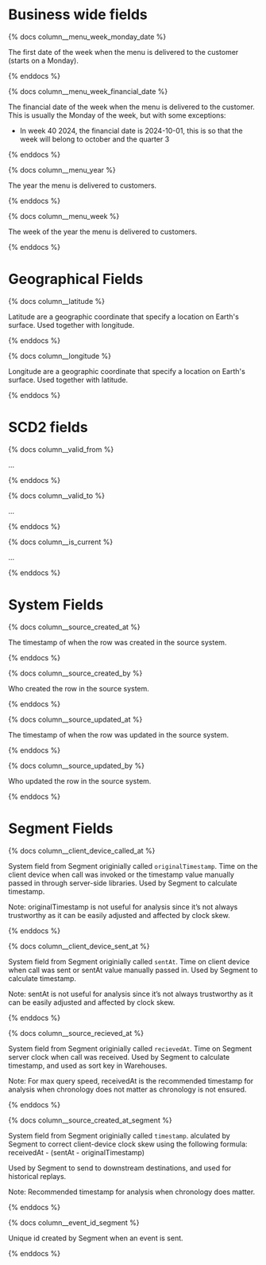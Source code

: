 # Business wide fields

{% docs column__menu_week_monday_date %}

The first date of the week when the menu is delivered to the customer (starts on a Monday).

{% enddocs %}

{% docs column__menu_week_financial_date %}

The financial date of the week when the menu is delivered to the customer. This is usually the Monday of the week, but with some exceptions: 
- In week 40 2024, the financial date is 2024-10-01, this is so that the week will belong to october and the quarter 3

{% enddocs %}

{% docs column__menu_year %}

The year the menu is delivered to customers.

{% enddocs %}

{% docs column__menu_week %}

The week of the year the menu is delivered to customers.

{% enddocs %}

# Geographical Fields
{% docs column__latitude %}

Latitude are a geographic coordinate that specify a location on Earth's surface. Used together with longitude.

{% enddocs %}

{% docs column__longitude %}

Longitude are a geographic coordinate that specify a location on Earth's surface. Used together with latitude.

{% enddocs %}


# SCD2 fields
{% docs column__valid_from %}

...

{% enddocs %}

{% docs column__valid_to %}

...

{% enddocs %}

{% docs column__is_current %}

...

{% enddocs %}

# System Fields

{% docs column__source_created_at %}

The timestamp of when the row was created in the source system.

{% enddocs %}

{% docs column__source_created_by %}

Who created the row in the source system.

{% enddocs %}

{% docs column__source_updated_at %}

The timestamp of when the row was updated in the source system.

{% enddocs %}

{% docs column__source_updated_by %}

Who updated the row in the source system.

{% enddocs %}

# Segment Fields

{% docs column__client_device_called_at %}

System field from Segment originially called `originalTimestamp`. Time on the client device when call was invoked or the timestamp value manually passed in through server-side libraries. Used by Segment to calculate timestamp.

Note: originalTimestamp is not useful for analysis since it’s not always trustworthy as it can be easily adjusted and affected by clock skew.

{% enddocs %}

{% docs column__client_device_sent_at %}

System field from Segment originially called `sentAt`. Time on client device when call was sent or sentAt value manually passed in. Used by Segment to calculate timestamp.

Note: sentAt is not useful for analysis since it’s not always trustworthy as it can be easily adjusted and affected by clock skew.

{% enddocs %}

{% docs column__source_recieved_at %}

System field from Segment originially called `recievedAt`. Time on Segment server clock when call was received. Used by Segment to calculate timestamp, and used as sort key in Warehouses.

Note: For max query speed, receivedAt is the recommended timestamp for analysis when chronology does not matter as chronology is not ensured.

{% enddocs %}

{% docs column__source_created_at_segment %}

System field from Segment originially called `timestamp`. alculated by Segment to correct client-device clock skew using the following formula:
receivedAt - (sentAt - originalTimestamp)

Used by Segment to send to downstream destinations, and used for historical replays.

Note: Recommended timestamp for analysis when chronology does matter.

{% enddocs %}

{% docs column__event_id_segment %}

Unique id created by Segment when an event is sent.

{% enddocs %}
